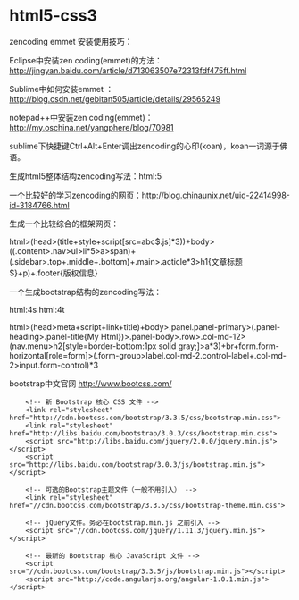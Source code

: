 # html5-css3
zencoding emmet 安装使用技巧：

Eclipse中安装zen coding(emmet)的方法：http://jingyan.baidu.com/article/d713063507e72313fdf475ff.html 

Sublime中如何安装emmet ：http://blog.csdn.net/gebitan505/article/details/29565249

notepad++中安装zen coding(emmet)：http://my.oschina.net/yangphere/blog/70981

sublime下快捷键Ctrl+Alt+Enter调出zencoding的心印(koan)，koan一词源于佛语。

生成html5整体结构zencoding写法：html:5

一个比较好的学习zencoding的网页：http://blog.chinaunix.net/uid-22414998-id-3184766.html

生成一个比较综合的框架网页：

html>(head>(title+style+script[src=abc$.js]&#42;3))+body>((.content>.nav>ul>li*5>a>span)+(.sidebar>.top+.middle+.bottom)+.main>.acticle&#42;3>h1{文章标题$}+p)+.footer{版权信息}

一个生成bootstrap结构的zencoding写法：

html:4s   html:4t

html>(head>meta+script+link+title)+body>.panel.panel-primary>(.panel-heading>.panel-title{My Html})>.panel-body>.row>.col-md-12>(nav.menu>h2[style=border-bottom:1px solid gray;]>a&#42;3)+br+form.form-horizontal[role=form]>(.form-group>label.col-md-2.control-label+.col-md-2>input.form-control)&#42;3

bootstrap中文官网
http://www.bootcss.com/

        <!-- 新 Bootstrap 核心 CSS 文件 -->
        <link rel="stylesheet" href="http://cdn.bootcss.com/bootstrap/3.3.5/css/bootstrap.min.css">
        <link rel="stylesheet" href="http://libs.baidu.com/bootstrap/3.0.3/css/bootstrap.min.css">
        <script src="http://libs.baidu.com/jquery/2.0.0/jquery.min.js"></script>
        <script src="http://libs.baidu.com/bootstrap/3.0.3/js/bootstrap.min.js"></script>
        
        <!-- 可选的Bootstrap主题文件（一般不用引入） -->
        <link rel="stylesheet" href="//cdn.bootcss.com/bootstrap/3.3.5/css/bootstrap-theme.min.css">
        
        <!-- jQuery文件。务必在bootstrap.min.js 之前引入 -->
        <script src="//cdn.bootcss.com/jquery/1.11.3/jquery.min.js"></script>
        
        <!-- 最新的 Bootstrap 核心 JavaScript 文件 -->
        <script src="//cdn.bootcss.com/bootstrap/3.3.5/js/bootstrap.min.js"></script>
        <script src="http://code.angularjs.org/angular-1.0.1.min.js"></script>

